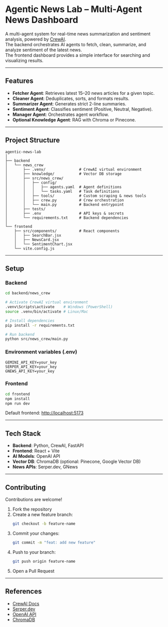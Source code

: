 # Agentic News Lab – Multi-Agent News Dashboard

A multi-agent system for real-time news summarization and sentiment analysis, powered by [CrewAI](https://docs.crewai.com).  
The backend orchestrates AI agents to fetch, clean, summarize, and analyze sentiment of the latest news.  
The frontend dashboard provides a simple interface for searching and visualizing results.

---

## Features
- **Fetcher Agent**: Retrieves latest 15–20 news articles for a given topic.  
- **Cleaner Agent**: Deduplicates, sorts, and formats results.  
- **Summarizer Agent**: Generates strict 2-line summaries.  
- **Sentiment Agent**: Classifies sentiment (Positive, Neutral, Negative).  
- **Manager Agent**: Orchestrates agent workflow.  
- **Optional Knowledge Agent**: RAG with Chroma or Pinecone.   

---

## Project Structure
```
agentic-news-lab
│
├── backend
│   └── news_crew
│       ├── .venv/               # CrewAI virtual environment
│       ├── knowledge/           # Vector DB storage
│       ├── src/news_crew/
│       │   ├── config/
│       │   │   ├── agents.yaml  # Agent definitions
│       │   │   └── tasks.yaml   # Task definitions
│       │   ├── tools/           # Custom scraping & news tools
│       │   ├── crew.py          # Crew orchestration
│       │   └── main.py          # Backend entrypoint
│       ├── tests/
│       ├── .env                 # API keys & secrets
│       └── requirements.txt     # Backend dependencies
│
└── frontend
    ├── src/components/          # React components
    │   ├── SearchBar.jsx
    │   ├── NewsCard.jsx
    │   └── SentimentChart.jsx
    └── vite.config.js
```

---

## Setup

### Backend
```bash
cd backend/news_crew

# Activate CrewAI virtual environment
.venv\Scripts\activate    # Windows (PowerShell)
source .venv/bin/activate # Linux/Mac

# Install dependencies
pip install -r requirements.txt

# Run backend
python src/news_crew/main.py
```

### Environment variables (.env)
```
GEMINI_API_KEY=your_key
SERPER_API_KEY=your_key
GNEWS_API_KEY=your_key
```

### Frontend
```bash
cd frontend
npm install
npm run dev
```

Default frontend: [http://localhost:5173](http://localhost:5173)

---

## Tech Stack
- **Backend**: Python, CrewAI, FastAPI  
- **Frontend**: React + Vite  
- **AI Models**: OpenAI API  
- **Vector DB**: ChromaDB (optional: Pinecone, Google Vector DB)  
- **News APIs**: Serper.dev, GNews  

---

## Contributing
Contributions are welcome!  

1. Fork the repository  
2. Create a new feature branch:
   ```bash
   git checkout -b feature-name
   ```
3. Commit your changes:
   ```bash
   git commit -m "feat: add new feature"
   ```
4. Push to your branch:
   ```bash
   git push origin feature-name
   ```
5. Open a Pull Request  

---

## References
- [CrewAI Docs](https://docs.crewai.com)  
- [Serper.dev](https://serper.dev)  
- [OpenAI API](https://platform.openai.com/docs)  
- [ChromaDB](https://docs.trychroma.com)  
